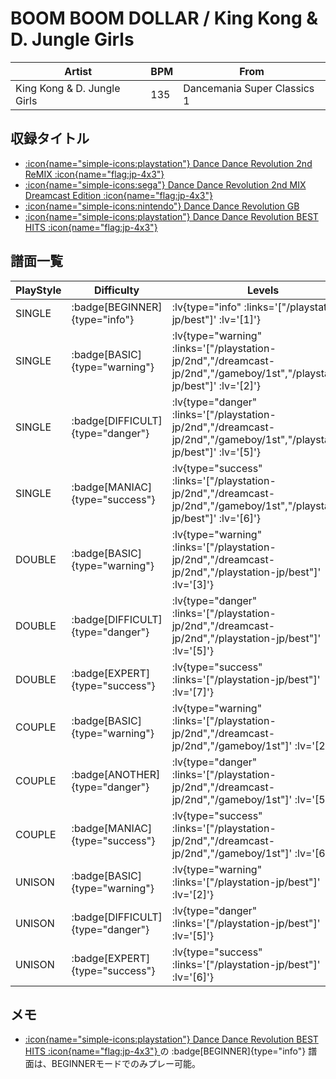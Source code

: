 # BOOM BOOM DOLLAR / King Kong & D. Jungle Girls

|Artist|BPM|From|
|------|---|----|
|King Kong & D. Jungle Girls|135|Dancemania Super Classics 1|

## 収録タイトル

- [ :icon{name="simple-icons:playstation"} Dance Dance Revolution 2nd ReMIX :icon{name="flag:jp-4x3"} ](/playstation-jp/2nd)
- [ :icon{name="simple-icons:sega"} Dance Dance Revolution 2nd MIX Dreamcast Edition :icon{name="flag:jp-4x3"} ](/dreamcast-jp/2nd)
- [ :icon{name="simple-icons:nintendo"} Dance Dance Revolution GB](/gameboy/1st)
- [ :icon{name="simple-icons:playstation"} Dance Dance Revolution BEST HITS :icon{name="flag:jp-4x3"} ](/playstation-jp/best)

## 譜面一覧

|PlayStyle|Difficulty|Levels|Notes|Movie|
|---------|----------|------|-----|-----|
|SINGLE| :badge[BEGINNER]{type="info"} | :lv{type="info" :links='["/playstation-jp/best"]' :lv='[1]'} |77/0||
|SINGLE| :badge[BASIC]{type="warning"} | :lv{type="warning" :links='["/playstation-jp/2nd","/dreamcast-jp/2nd","/gameboy/1st","/playstation-jp/best"]' :lv='[2]'} |103/0||
|SINGLE| :badge[DIFFICULT]{type="danger"} | :lv{type="danger" :links='["/playstation-jp/2nd","/dreamcast-jp/2nd","/gameboy/1st","/playstation-jp/best"]' :lv='[5]'} |156/0||
|SINGLE| :badge[MANIAC]{type="success"} | :lv{type="success" :links='["/playstation-jp/2nd","/dreamcast-jp/2nd","/gameboy/1st","/playstation-jp/best"]' :lv='[6]'} |209/0||
|DOUBLE| :badge[BASIC]{type="warning"} | :lv{type="warning" :links='["/playstation-jp/2nd","/dreamcast-jp/2nd","/playstation-jp/best"]' :lv='[3]'} |118/0||
|DOUBLE| :badge[DIFFICULT]{type="danger"} | :lv{type="danger" :links='["/playstation-jp/2nd","/dreamcast-jp/2nd","/playstation-jp/best"]' :lv='[5]'} |155/0||
|DOUBLE| :badge[EXPERT]{type="success"} | :lv{type="success" :links='["/playstation-jp/best"]' :lv='[7]'} |213/0||
|COUPLE| :badge[BASIC]{type="warning"} | :lv{type="warning" :links='["/playstation-jp/2nd","/dreamcast-jp/2nd","/gameboy/1st"]' :lv='[2]'} |92/0||
|COUPLE| :badge[ANOTHER]{type="danger"} | :lv{type="danger" :links='["/playstation-jp/2nd","/dreamcast-jp/2nd","/gameboy/1st"]' :lv='[5]'} |155/0||
|COUPLE| :badge[MANIAC]{type="success"} | :lv{type="success" :links='["/playstation-jp/2nd","/dreamcast-jp/2nd","/gameboy/1st"]' :lv='[6]'} |203/0||
|UNISON| :badge[BASIC]{type="warning"} | :lv{type="warning" :links='["/playstation-jp/best"]' :lv='[2]'} |||
|UNISON| :badge[DIFFICULT]{type="danger"} | :lv{type="danger" :links='["/playstation-jp/best"]' :lv='[5]'} |||
|UNISON| :badge[EXPERT]{type="success"} | :lv{type="success" :links='["/playstation-jp/best"]' :lv='[6]'} |||

## メモ

- [ :icon{name="simple-icons:playstation"} Dance Dance Revolution BEST HITS :icon{name="flag:jp-4x3"} ](/playstation-jp/best)の :badge[BEGINNER]{type="info"} 譜面は、BEGINNERモードでのみプレー可能。
